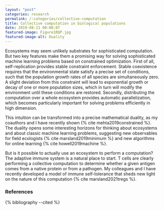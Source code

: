 ```yaml
---
layout: "post"
categories: research
permalink: /:categories/collective-computation
title: Collective computation in biological populations
date: 2019-08-21 00:00:07
featured-image: Figure1RQP.jpg
featured-image-alt: Duality
---
```


Ecosystems may seem unlikely substrates for sophisticated computation. But two key features make them a promising way for solving sophisticated machine learning problems based on constrained optimization. First of all, self-replication provides stable constraint enforcement. Stable coexistence requires that the environmental state satisfy a precise set of conditions, such that the population growth rates of all species are simultaneously zero. A slight deviation from this constraint will lead to exponential growth or decay of one or more population sizes, which in turn will modify the environment until these conditions are restored. Secondly, distributing the computation over a whole ecosystem provides automatic parallelization, which becomes particularly important for solving problems efficiently in high dimension. 

This intuition can be transformed into a precise mathematical duality, as my coauthors and I have recently shown {% cite mehta2019constrained %}. The duality opens some interesting horizons for thinking about ecosystems and about classic machine learning problems, suggesting new observables for field ecologists {% cite marsland2019minimum %} and new algorithms for online learning {% cite howell2019machine %}. 

But is it possible to actually use an ecosystem to perform a computation? The adaptive immune system is a natural place to start. T cells are clearly performing a collective computation to determine whether a given antigen comes from a native protein or from a pathogen. My colleagues and I have recently developed a model of immune self-tolerance that sheds new light on the nature of this computation {% cite marsland2021tregs %}.

### References

{% bibliography --cited %}